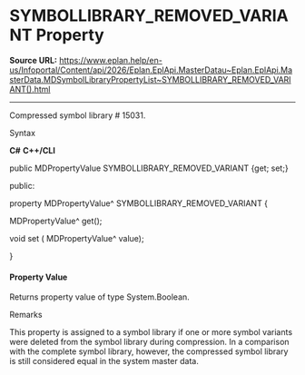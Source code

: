 # SYMBOLLIBRARY_REMOVED_VARIANT Property

**Source URL:** https://www.eplan.help/en-us/Infoportal/Content/api/2026/Eplan.EplApi.MasterDatau~Eplan.EplApi.MasterData.MDSymbolLibraryPropertyList~SYMBOLLIBRARY_REMOVED_VARIANT().html

---

Compressed symbol library # 15031.

Syntax

**C#**
**C++/CLI**


public MDPropertyValue SYMBOLLIBRARY_REMOVED_VARIANT {get; set;}

public:

property MDPropertyValue^ SYMBOLLIBRARY_REMOVED_VARIANT {

   MDPropertyValue^ get();

   void set (    MDPropertyValue^ value);

}


#### Property Value

Returns property value of type System.Boolean.

Remarks

This property is assigned to a symbol library if one or more symbol variants were deleted from the symbol library during compression. In a comparison with the complete symbol library, however, the compressed symbol library is still considered equal in the system master data.
